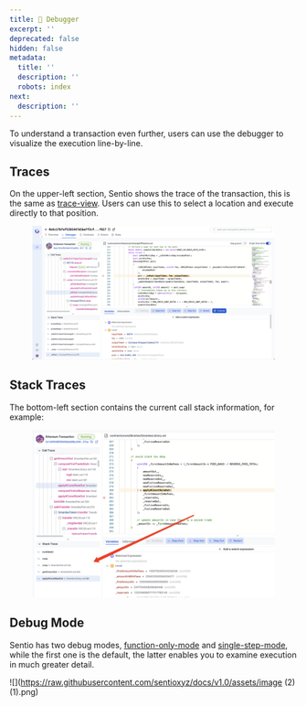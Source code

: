 ```yaml
---
title: 🔎 Debugger
excerpt: ''
deprecated: false
hidden: false
metadata:
  title: ''
  description: ''
  robots: index
next:
  description: ''
---
```

To understand a transaction even further, users can use the debugger to visualize the execution line-by-line.

## Traces

On the upper-left section, Sentio shows the trace of the transaction, this is the same as [trace-view](trace-view "mention"). Users can use this to select a location and execute directly to that position.

<figure>
  <img src="https://raw.githubusercontent.com/sentioxyz/docs/v1.0/assets/image (2) (4).png" alt="" />
  <figcaption></figcaption>
</figure>

## Stack Traces

The bottom-left section contains the current call stack information, for example:

<figure>
  <img src="https://raw.githubusercontent.com/sentioxyz/docs/v1.0/assets/image (7) (5).png" alt="" />
  <figcaption></figcaption>
</figure>

## Debug Mode

Sentio has two debug modes, [function-only-mode](function-only-mode "mention") and [single-step-mode](single-step-mode "mention"), while the first one is the default, the latter enables you to examine execution in much greater detail.

![](https://raw.githubusercontent.com/sentioxyz/docs/v1.0/assets/image (2) (1).png)